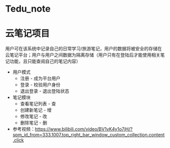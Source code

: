 # Tedu_note
# 云笔记项目
用户可在该系统中记录自己的日常学习/旅游笔记，用户的数据将被安全的存储在云笔记平台；用户与用户之间数据为隔离存储（用户只有在登陆后才能使用相关笔记功能，且只能查阅自己的笔记内容）
- 用户模式
	- 注册 - 成为平台用户
	- 登录 - 校验用户身份
	- 退出登录 - 退出登陆状态
- 笔记模块
	- 查看笔记列表 - 查
	- 创建新笔记 - 增
	- 修改笔记 - 改
	- 删除笔记 - 删
- 参考视频：https://www.bilibili.com/video/BV1vK4y1o7jH/?spm_id_from=333.1007.top_right_bar_window_custom_collection.content.click
